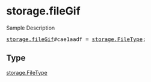 # storage.fileGif

Sample Description

<pre>
<a href="../constructor/storage.fileGif.md">storage.fileGif</a>#cae1aadf = <a href="../type/storage.FileType.md">storage.FileType</a>;
</pre>

## Type

<a href="../type/storage.FileType.md">storage.FileType</a>

